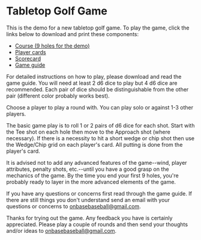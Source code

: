 # Tabletop Golf Game

This is the demo for a new tabletop golf game. To play the game, click the links below to download and print these components:

- [Course (9 holes for the demo)](https://raw.github.com/brianhaferkamp/tabletopgolfgame/main/golf_game_georgia_course_condensed.pdf)
- [Player cards](https://raw.github.com/brianhaferkamp/tabletopgolfgame/main/golf_game_player_cards.pdf)
- [Scorecard](https://raw.github.com/brianhaferkamp/tabletopgolfgame/main/golf_game_scorecard.pdf)
- [Game guide](https://raw.github.com/brianhaferkamp/tabletopgolfgame/main/golf_game_guide.pdf)

For detailed instructions on how to play, please download and read the game guide. You will need at least 2 d6 dice to play but 4 d6 dice are recommended. Each pair of dice should be distinguishable from the other pair (different color probably works best).

Choose a player to play a round with. You can play solo or against 1-3 other players.

The basic game play is to roll 1 or 2 pairs of d6 dice for each shot. Start with the Tee shot on each hole then move to the Approach shot (where necessary). If there is a necessity to hit a short wedge or chip shot then use the Wedge/Chip grid on each player's card. All putting is done from the player's card.

It is advised not to add any advanced features of the game--wind, player attributes, penalty shots, etc.--until you have a good grasp on the mechanics of the game. By the time you end your first 9 holes, you're probably ready to layer in the more advanced elements of the game.

If you have any questions or concerns first read through the game guide. If there are still things you don't understand send an email with your questions or concerns to onbasebaseball@gmail.com. 

Thanks for trying out the game. Any feedback you have is certainly appreciated. Please play a couple of rounds and then send your thoughts and/or ideas to onbasebaseball@gmail.com.
